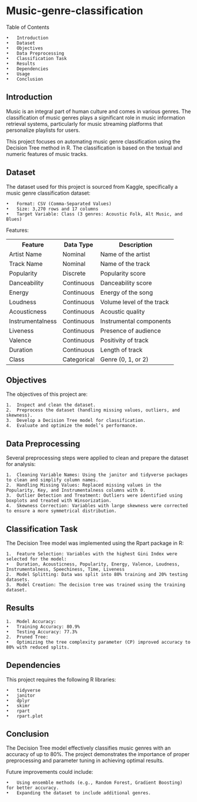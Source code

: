 
# Music-genre-classification
 Table of Contents
 
	•	Introduction
	•	Dataset
	•	Objectives
	•	Data Preprocessing
	•	Classification Task
	•	Results
	•	Dependencies
	•	Usage
	•	Conclusion


## Introduction

Music is an integral part of human culture and comes in various genres. The classification of music genres plays a significant role in music information retrieval systems, particularly for music streaming platforms that personalize playlists for users.

This project focuses on automating music genre classification using the Decision Tree method in R. The classification is based on the textual and numeric features of music tracks.


## Dataset

The dataset used for this project is sourced from Kaggle, specifically a music genre classification dataset:

	•	Format: CSV (Comma-Separated Values)
	•	Size: 3,270 rows and 17 columns
	•	Target Variable: Class (3 genres: Acoustic Folk, Alt Music, and Blues)

Features:

<table>
  <tr>
    <th>Feature</th>
    <th>Data Type</th>
    <th>Description</th>
  </tr>
  <tr>
    <td>Artist Name</td>
    <td>Nominal</td>
    <td>Name of the artist</td>
  </tr>
  <tr>
    <td>Track Name</td>
    <td>Nominal</td>
    <td>Name of the track</td>
  </tr>
   <tr>
    <td>Popularity</td>
    <td>Discrete</td>
    <td>Popularity score</td>
  </tr>
    <tr>
    <td>Danceability</td>
    <td>Continuous</td>
    <td>Danceability score</td>
  </tr>
   <tr>
    <td>Energy</td>
    <td>Continuous</td>
    <td>Energy of the song</td>
  </tr>
  <tr>
    <td>Loudness</td>
    <td>Continuous</td>
    <td>Volume level of the track</td>
  </tr>
   <tr>
    <td>Acousticness</td>
    <td>Continuous</td>
    <td>Acoustic quality</td>
  </tr>
    <tr>
    <td>Instrumentalness</td>
    <td>Continuous</td>
    <td>Instrumental components</td>
  </tr>
     <tr>
    <td>Liveness</td>
    <td>Continuous</td>
    <td>Presence of audience</td>
  </tr>
   <tr>
    <td>Valence</td>
    <td>Continuous</td>
    <td>Positivity of track</td>
  </tr>
  <tr>
    <td>Duration</td>
    <td>Continuous</td>
    <td>Length of track</td>
  </tr>
   <tr>
    <td>Class</td>
    <td>Categorical</td>
    <td>Genre (0, 1, or 2)</td>
  </tr>
</table>


## Objectives

The objectives of this project are:

	1.	Inspect and clean the dataset.
	2.	Preprocess the dataset (handling missing values, outliers, and skewness).
	3.	Develop a Decision Tree model for classification.
	4.	Evaluate and optimize the model’s performance.

## Data Preprocessing

Several preprocessing steps were applied to clean and prepare the dataset for analysis:

	1.	Cleaning Variable Names: Using the janitor and tidyverse packages to clean and simplify column names.
	2.	Handling Missing Values: Replaced missing values in the Popularity, Key, and Instrumentalness columns with 0.
	3.	Outlier Detection and Treatment: Outliers were identified using boxplots and treated with Winsorization.
	4.	Skewness Correction: Variables with large skewness were corrected to ensure a more symmetrical distribution.

## Classification Task

The Decision Tree model was implemented using the Rpart package in R:

	1.	Feature Selection: Variables with the highest Gini Index were selected for the model:
	•	Duration, Acousticness, Popularity, Energy, Valence, Loudness, Instrumentalness, Speechiness, Time, Liveness
	2.	Model Splitting: Data was split into 80% training and 20% testing datasets.
	3.	Model Creation: The decision tree was trained using the training dataset.

 ## Results
	1.	Model Accuracy:
	•	Training Accuracy: 80.9%
	•	Testing Accuracy: 77.3%
	2.	Pruned Tree:
	•	Optimizing the tree complexity parameter (CP) improved accuracy to 80% with reduced splits.
 
## Dependencies

This project requires the following R libraries:

	•	tidyverse
	•	janitor
	•	dplyr
	•	skimr
	•	rpart
	•	rpart.plot

## Conclusion

The Decision Tree model effectively classifies music genres with an accuracy of up to 80%. The project demonstrates the importance of proper preprocessing and parameter tuning in achieving optimal results.

Future improvements could include:

	•	Using ensemble methods (e.g., Random Forest, Gradient Boosting) for better accuracy.
	•	Expanding the dataset to include additional genres.
